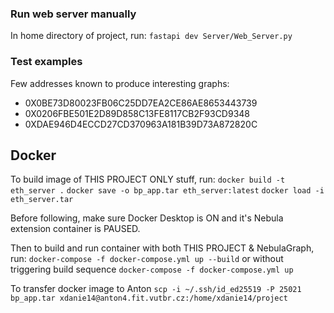 ### Run web server manually
In home directory of project, run:
`fastapi dev Server/Web_Server.py`

### Test examples
Few addresses known to produce interesting graphs:
- 0X0BE73D80023FB06C25DD7EA2CE86AE8653443739
- 0X0206FBE501E2D89D858C13FE8117CB2F93CD9348
- 0XDAE946D4ECCD27CD370963A181B39D73A872820C

## Docker
To build image of THIS PROJECT ONLY stuff, run:
`docker build -t eth_server .`
`docker save -o bp_app.tar eth_server:latest`
`docker load -i eth_server.tar`

Before following, make sure Docker Desktop is ON and it's Nebula extension container is PAUSED.

Then to build and run container with both THIS PROJECT & NebulaGraph, run:
`docker-compose -f docker-compose.yml up --build`
or without triggering build sequence
`docker-compose -f docker-compose.yml up`

To transfer docker image to Anton
`scp -i ~/.ssh/id_ed25519 -P 25021 bp_app.tar xdanie14@anton4.fit.vutbr.cz:/home/xdanie14/project`
